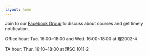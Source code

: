 ```yaml
---
layout: home
---
```

Join to our [Facebook Group](https://www.facebook.com/groups/314913597074836) to discuss about courses and get timely notification.

Office hour: Tue. 16:00~18:00 and Wed. 16:00~18:00 at 理2002-4

TA hour: Thur. 16:10~18:00 at 理SC 1011-2
